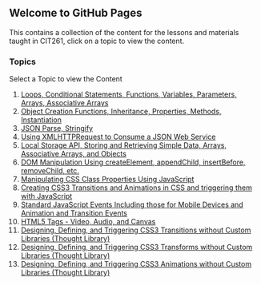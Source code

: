 ## Welcome to GitHub Pages

This contains a collection of the content for the lessons and materials taught in CIT261, click on a topic to view the content.

### Topics

Select a Topic to view the Content

1.  [Loops, Conditional Statements, Functions, Variables, Parameters, Arrays, Associative Arrays](topic1.html)
2.  [Object Creation Functions, Inheritance, Properties, Methods, Instantiation](topic1.html)
3.  [JSON Parse, Stringify](topic2.html)
4.  [Using XMLHTTPRequest to Consume a JSON Web Service](topic3.html)
5.  [Local Storage API, Storing and Retrieving Simple Data, Arrays, Associative Arrays, and Objects](topic4.html)
6.  [DOM Manipulation Using createElement, appendChild, insertBefore, removeChild, etc.](topic5.html)
7.  [Manipulating CSS Class Properties Using JavaScript](topic6.html)
8.  [Creating CSS3 Transitions and Animations in CSS and triggering them with JavaScript](topic6.html)
9.  [Standard JavaScript Events Including those for Mobile Devices and Animation and Transition Events](topic7.html)
10. [HTML5 Tags - Video, Audio, and Canvas](topic8.html)
11. [Designing, Defining, and Triggering CSS3 Transitions without Custom Libraries (Thought Library)](topic9.html)
12. [Designing, Defining, and Triggering CSS3 Transforms without Custom Libraries (Thought Library)](topic9.html)
13. [Designing, Defining, and Triggering CSS3 Animations without Custom Libraries (Thought Library)](topic9.html)


